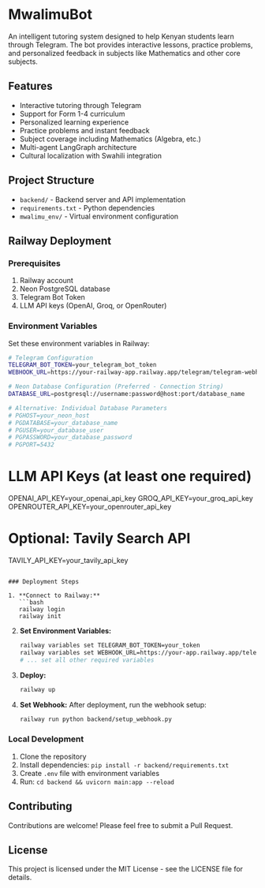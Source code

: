# MwalimuBot

An intelligent tutoring system designed to help Kenyan students learn through Telegram. The bot provides interactive lessons, practice problems, and personalized feedback in subjects like Mathematics and other core subjects.

## Features

- Interactive tutoring through Telegram
- Support for Form 1-4 curriculum
- Personalized learning experience
- Practice problems and instant feedback
- Subject coverage including Mathematics (Algebra, etc.)
- Multi-agent LangGraph architecture
- Cultural localization with Swahili integration

## Project Structure

- `backend/` - Backend server and API implementation
- `requirements.txt` - Python dependencies
- `mwalimu_env/` - Virtual environment configuration

## Railway Deployment

### Prerequisites

1. Railway account
2. Neon PostgreSQL database
3. Telegram Bot Token
4. LLM API keys (OpenAI, Groq, or OpenRouter)

### Environment Variables

Set these environment variables in Railway:

```bash
# Telegram Configuration
TELEGRAM_BOT_TOKEN=your_telegram_bot_token
WEBHOOK_URL=https://your-railway-app.railway.app/telegram/telegram-webhook

# Neon Database Configuration (Preferred - Connection String)
DATABASE_URL=postgresql://username:password@host:port/database_name

# Alternative: Individual Database Parameters
# PGHOST=your_neon_host
# PGDATABASE=your_database_name
# PGUSER=your_database_user
# PGPASSWORD=your_database_password
# PGPORT=5432
```

# LLM API Keys (at least one required)
OPENAI_API_KEY=your_openai_api_key
GROQ_API_KEY=your_groq_api_key
OPENROUTER_API_KEY=your_openrouter_api_key

# Optional: Tavily Search API
TAVILY_API_KEY=your_tavily_api_key
```

### Deployment Steps

1. **Connect to Railway:**
   ```bash
   railway login
   railway init
   ```

2. **Set Environment Variables:**
   ```bash
   railway variables set TELEGRAM_BOT_TOKEN=your_token
   railway variables set WEBHOOK_URL=https://your-app.railway.app/telegram/telegram-webhook
   # ... set all other required variables
   ```

3. **Deploy:**
   ```bash
   railway up
   ```

4. **Set Webhook:**
   After deployment, run the webhook setup:
   ```bash
   railway run python backend/setup_webhook.py
   ```

### Local Development

1. Clone the repository
2. Install dependencies: `pip install -r backend/requirements.txt`
3. Create `.env` file with environment variables
4. Run: `cd backend && uvicorn main:app --reload`

## Contributing

Contributions are welcome! Please feel free to submit a Pull Request.

## License

This project is licensed under the MIT License - see the LICENSE file for details. 